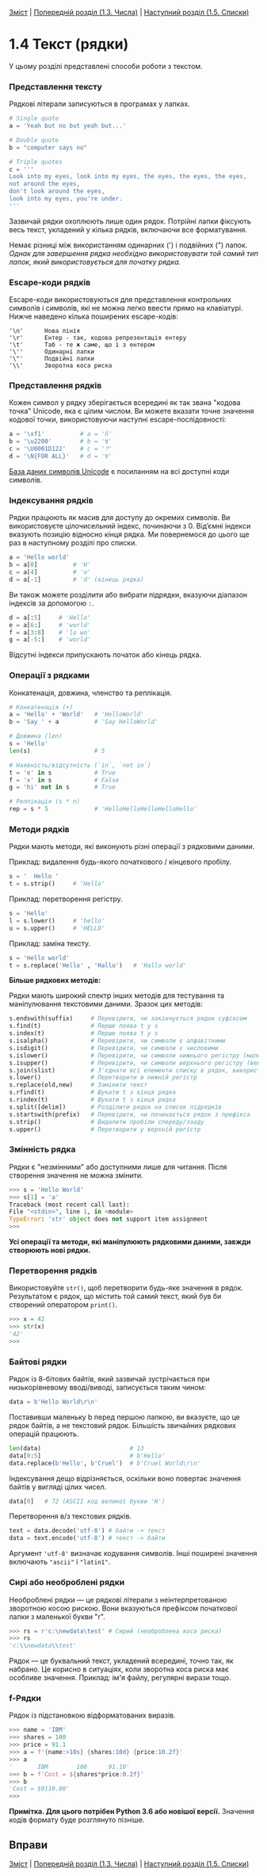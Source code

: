 [Зміст](../Contents.md) \| [Попередній розділ (1.3. Числа)](03_Numbers.md) \| [Наступний розділ (1.5. Списки)](05_Lists.md)

# 1.4 Текст (рядки)
У цьому розділі представлені способи роботи з текстом.

### Представлення тексту
Рядкові літерали записуються в програмах у лапках.
```python
# Single quote
a = 'Yeah but no but yeah but...'

# Double quote
b = "computer says no"

# Triple quotes
c = '''
Look into my eyes, look into my eyes, the eyes, the eyes, the eyes,
not around the eyes,
don't look around the eyes,
look into my eyes, you're under.
'''
```

Зазвичай рядки охоплюють лише один рядок. Потрійні лапки фіксують весь текст, укладений у кілька рядків, включаючи все форматування.

Немає різниці між використанням одинарних (') і подвійних (") лапок. *Однак для завершення рядка необхідно використовувати той самий тип лапок, який використовується для початку рядка.*

### Escape-коди рядків
Escape-коди використовуються для представлення контрольних символів і символів, які не можна легко ввести прямо на клавіатурі. Нижче наведено кілька поширених escape-кодів:
```
'\n'      Нова лінія
'\r'      Ентер - так, кодова репрезентація ентеру
'\t'      Таб - те ж саме, що і з ентером
'\''      Одинарні лапки
'\"'      Подвійні лапки
'\\'      Зворотна коса риска
```

### Представлення рядків
Кожен символ у рядку зберігається всередині як так звана "кодова точка" Unicode, яка є цілим числом. Ви можете вказати точне значення кодової точки, використовуючи наступні escape-послідовності:
```python
a = '\xf1'          # a = 'ñ'
b = '\u2200'        # b = '∀'
c = '\U0001D122'    # c = '𝄢'
d = '\N{FOR ALL}'   # d = '∀'
```
[База даних символів Unicode](https://unicode.org/charts) є посиланням на всі доступні коди символів.

### Індексування рядків
Рядки працюють як масив для доступу до окремих символів. Ви використовуєте цілочисельний індекс, починаючи з 0. Від’ємні індекси вказують позицію відносно кінця рядка. Ми повернемося до цього ще раз в наступному розділі про списки.
```python
a = 'Hello world'
b = a[0]          # 'H'
c = a[4]          # 'o'
d = a[-1]         # 'd' (кінець рядка)
```
Ви також можете розділити або вибрати підрядки, вказуючи діапазон індексів за допомогою `:`.
```python
d = a[:5]     # 'Hello'
e = a[6:]     # 'world'
f = a[3:8]    # 'lo wo'
g = a[-5:]    # 'world'
```
Відсутні індекси припускають початок або кінець рядка.

### Операції з рядками
Конкатенація, довжина, членство та реплікація.
```python
# Конкатенація (+)
a = 'Hello' + 'World'   # 'HelloWorld'
b = 'Say ' + a          # 'Say HelloWorld'

# Довжина (len)
s = 'Hello'
len(s)                  # 5

# Наявність/відсутність (`in`, `not in`)
t = 'e' in s            # True
f = 'x' in s            # False
g = 'hi' not in s       # True

# Реплікація (s * n)
rep = s * 5             # 'HelloHelloHelloHelloHello'
```

### Методи рядків
Рядки мають методи, які виконують різні операції з рядковими даними.

Приклад: видалення будь-якого початкового / кінцевого пробілу.
```python
s = '  Hello '
t = s.strip()     # 'Hello'
```

Приклад: перетворення регістру.
```python
s = 'Hello'
l = s.lower()     # 'hello'
u = s.upper()     # 'HELLO'
```

Приклад: заміна тексту.
```python
s = 'Hello world'
t = s.replace('Hello' , 'Hallo')   # 'Hallo world'
```

**Більше рядкових методів:**

Рядки мають широкий спектр інших методів для тестування та маніпулювання текстовими даними. Зразок цих методів:
```python
s.endswith(suffix)     # Перевірити, чи закінчується рядок суфіксом
s.find(t)              # Перше поява t у s
s.index(t)             # Перше поява t у s
s.isalpha()            # Перевірити, чи символи є алфавітними
s.isdigit()            # Перевірити, чи символи є числовими
s.islower()            # Перевірити, чи символи нижнього регістру (маленькі букви)
s.isupper()            # Перевірити, чи символи верхнього регістру (великі букви)
s.join(slist)          # З'єднати всі елементи списку в рядок, використовуючи s як роздільник
s.lower()              # Перетворити в нижній регістр
s.replace(old,new)     # Замінити текст
s.rfind(t)             # Шукати t з кінця рядка
s.rindex(t)            # Шукати t з кінця рядка
s.split([delim])       # Розділити рядок на список підрядків
s.startswith(prefix)   # Перевірити, чи починається рядок з префікса
s.strip()              # Видалити пробіли спереду/ззаду
s.upper()              # Перетворити у верхній регістр
```

### Змінність рядка
Рядки є "незмінними" або доступними лише для читання. Після створення значення не можна змінити.
```python
>>> s = 'Hello World'
>>> s[1] = 'a'
Traceback (most recent call last):
File "<stdin>", line 1, in <module>
TypeError: 'str' object does not support item assignment
>>>
```
**Усі операції та методи, які маніпулюють рядковими даними, завжди створюють нові рядки.**

### Перетворення рядків
Використовуйте `str()`, щоб перетворити будь-яке значення в рядок. Результатом є рядок, що містить той самий текст, який був би створений оператором `print()`.
```python
>>> x = 42
>>> str(x)
'42'
>>>
```

### Байтові рядки
Рядок із 8-бітових байтів, який зазвичай зустрічається при низькорівневому вводі/виводі, записується таким чином:
```python
data = b'Hello World\r\n'
```
Поставивши маленьку b перед першою лапкою, ви вказуєте, що це рядок байтів, а не текстовий рядок.
Більшість звичайних рядкових операцій працюють.
```python
len(data)                         # 13
data[0:5]                         # b'Hello'
data.replace(b'Hello', b'Cruel')  # b'Cruel World\r\n'
```
Індексування дещо відрізняється, оскільки воно повертає значення байтів у вигляді цілих чисел.
```python
data[0]   # 72 (ASCII код великої букви 'H')
```
Перетворення в/з текстових рядків.
```python
text = data.decode('utf-8') # байти -> текст
data = text.encode('utf-8') # текст -> байти
```
Аргумент `'utf-8'` визначає кодування символів. Інші поширені значення включають `"ascii"` і `"latin1"`.

### Сирі або необроблені рядки
Необроблені рядки — це рядкові літерали з неінтерпретованою зворотною косою рискою. Вони вказуються префіксом початкової лапки з маленької букви "r".
```python
>>> rs = r'c:\newdata\test' # Сирий (необроблена коса риска)
>>> rs
'c:\\newdata\\test'
```
Рядок — це буквальний текст, укладений всередині, точно так, як набрано. Це корисно в ситуаціях, коли зворотна коса риска має особливе значення. Приклад: ім'я файлу, регулярні вирази тощо.

### f-Рядки
Рядок із підстановкою відформатованих виразів.
```python
>>> name = 'IBM'
>>> shares = 100
>>> price = 91.1
>>> a = f'{name:>10s} {shares:10d} {price:10.2f}'
>>> a
'       IBM        100      91.10'
>>> b = f'Cost = ${shares*price:0.2f}'
>>> b
'Cost = $9110.00'
>>>
```
**Примітка. Для цього потрібен Python 3.6 або новішої версії.** Значення кодів формату буде розглянуто пізніше.

## Вправи



[Зміст](../Contents.md) \| [Попередній розділ (1.3. Числа)](03_Numbers.md) \| [Наступний розділ (1.5. Списки)](05_Lists.md)
